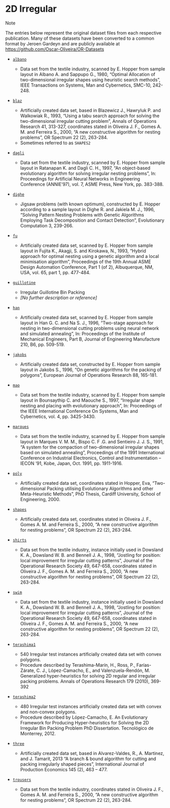 # 2D Irregular

> [!NOTE]
> The entries below represent the original dataset files from each respective publication.
> Many of these datasets have been converted to a common format by Jeroen Gardeyn and are publicly available at https://github.com/Oscar-Oliveira/OR-Datasets

- [`albano`](albano)
    - Data set from the textile industry, scanned by E. Hopper from sample layout in Albano A. and Sappupo G., 1980, “Optimal Allocation of two-dimensional irregular shapes using heuristic search methods”, IEEE Transactions on Systems, Man and Cybernetics, SMC-10, 242-248.

- [`blaz`](blaz)
    - Artificially created data set, based in Blazewicz J., Hawryluk P. and Walkowiak R., 1993, “Using a tabu search approach for solving the two-dimensional irregular cutting problem”, Annals of Operations Research 41, 313-327, coordinates stated in Oliveira J. F., Gomes A. M. and Ferreira S., 2000, “A new constructive algorithm for nesting problems”, OR Spectrum 22 (2), 263-284.
    - Sometimes referred to as `SHAPES2`

- [`dagli`](dagli)
    - Data set from the textile industry, scanned by E. Hopper from sample layout in Ratanapan K. and Dagli C. H., 1997, “An object-based evolutionary algorithm for solving irregular nesting problems”, In: Proceedings for Artificial Neural Networks in Engineering Conference (ANNIE’97), vol. 7, ASME Press, New York, pp. 383-388.

- [`dighe`](dighe)
    - Jigsaw problems (with known optimum), constructed by E. Hopper according to a sample layout in Dighe R. and Jakiela M. J., 1996, “Solving Pattern Nesting Problems with Genetic Algorithms Employing Task Decomposition and Contact Detection”, Evolutionary Computation 3, 239-266.

- [`fu`](fu)
    - Artificially created data set, scanned by E. Hopper from sample layout in Fujita K., Akagji, S. and Kirokawa, N., 1993, “Hybrid approach for optimal nesting using a genetic algorithm and a local minimisation algorithm”, Proceedings of the 19th Annual ASME Design Automation Conference, Part 1 (of 2), Albuquerque, NM, USA, vol. 65, part 1, pp. 477-484.

- [`guillotine`](guillotine)
    - Irregular Guillotine Bin Packing
    - *[No further description or reference]*

- [`han`](han)
   - Artificially created data set, scanned by E. Hopper from sample layout in Han G. C. and Na S. J., 1996, “Two-stage approach for nesting in two-dimensional cutting problems using neural network and simulated annealing”, In: Proceedings of the Institute of Mechanical Engineers, Part B, Journal of Engineering Manufacture 210, B6, pp. 509-519.

- [`jakobs`](jakobs)
    - Artificially created data set, constructed by E. Hopper from sample layout in Jakobs S., 1996, “On genetic algorithms for the packing of polygons”, European Journal of Operations Research 88, 165-181.

- [`mao`](mao)
    - Data set from the textile industry, scanned by E. Hopper from sample layout in Bounsaythip C. and Maouche S., 1997, “Irregular shape nesting and placing with evolutionary approach”, In: Proceedings of the IEEE International Conference On Systems, Man and Cybernetics, vol. 4, pp. 3425-3430.

- [`marques`](marques)
    - Data set from the textile industry, scanned by E. Hopper from sample layout in Marques V. M. M., Bispo C. F .G. and Sentieiro J. J. S., 1991, “A system for the compaction of two-dimensional irregular shapes based on simulated annealing”, Proceedings of the 1991 International Conference on Industrial Electronics, Control and Instrumentation – IECON ’91, Kobe, Japan, Oct. 1991, pp. 1911-1916.

- [`poly`](poly)
    - Artificially created data set, coordinates stated in Hopper, Eva, “Two-dimensional Packing utilising Evolutionary Algorithms and other Meta-Heuristic Methods”, PhD Thesis, Cardiff University, School of Engineering, 2000.

- [`shapes`](shapes)
    - Artificially created data set, coordinates stated in Oliveira J. F., Gomes A. M. and Ferreira S., 2000, “A new constructive algorithm for nesting problems”, OR Spectrum 22 (2), 263-284.

- [`shirts`](shirts)
    - Data set from the textile industry, instance initially used in Dowsland K. A., Dowsland W. B. and Bennell J. A., 1998, “Jostling for position: local improvement for irregular cutting patterns”, Journal of the Operational Research Society 49, 647-658, coordinates stated in Oliveira J. F., Gomes A. M. and Ferreira S., 2000, “A new constructive algorithm for nesting problems”, OR Spectrum 22 (2), 263-284.

- [`swim`](swim)
    - Data set from the textile industry, instance initially used in Dowsland K. A., Dowsland W. B. and Bennell J. A., 1998, “Jostling for position: local improvement for irregular cutting patterns”, Journal of the Operational Research Society 49, 647-658, coordinates stated in Oliveira J. F., Gomes A. M. and Ferreira S., 2000, “A new constructive algorithm for nesting problems”, OR Spectrum 22 (2), 263-284.

- [`terashima1`](terashima1)
    - 540 Irregular test instances artificially created data set with convex polygons. 
    - Procedure described by Terashima-Marín, H., Ross, P., Farías-Zárate, C. J., López-Camacho, E., and Valenzuela-Rendón, M. Generalized hyper-heuristics for solving 2D regular and irregular packing problems. Annals of Operations Research 179 (2010), 369-392

- [`terashima2`](terashima2)
    - 480 Irregular test instances artificially created data set with convex and non-convex polygons. 
    - Procedure described by López-Camacho, E. An Evolutionary Framework for Producing Hyper-heuristics for Solving the 2D Irregular Bin Packing Problem PhD Dissertation. Tecnológico de Monterrey, 2012.

- [`three`](three)
    - Artificially created data set, based in Alvarez-Valdes, R., A. Martinez, and J. Tamarit, 2013 “A branch & bound algorithm for cutting and packing irregularly shaped pieces”, International Journal of Production Economics 145 (2), 463 – 477.

- [`trousers`](trousers)
    - Data set from the textile industry, coordinates stated in Oliveira J. F., Gomes A. M. and Ferreira S., 2000, “A new constructive algorithm for nesting problems”, OR Spectrum 22 (2), 263-284.
